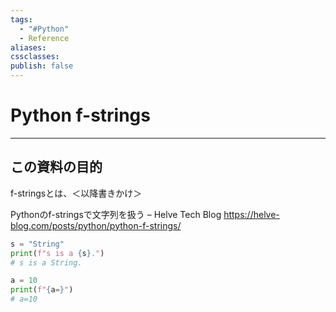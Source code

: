```yaml
---
tags:
  - "#Python"
  - Reference
aliases: 
cssclasses: 
publish: false
---
```

# Python f-strings

---

## この資料の目的
f-stringsとは、＜以降書きかけ＞

Pythonのf-stringsで文字列を扱う – Helve Tech Blog
https://helve-blog.com/posts/python/python-f-strings/


```Python
s = "String"
print(f"s is a {s}.")
# s is a String.

a = 10
print(f"{a=}")
# a=10
```